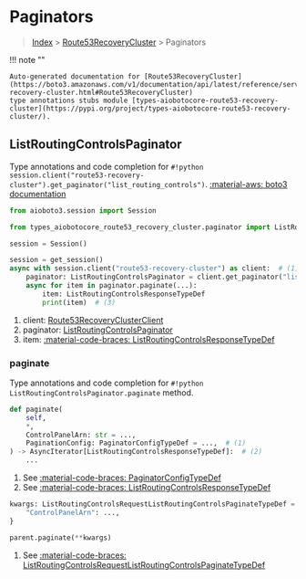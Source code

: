 # Paginators

> [Index](../README.md) > [Route53RecoveryCluster](./README.md) > Paginators

!!! note ""

    Auto-generated documentation for [Route53RecoveryCluster](https://boto3.amazonaws.com/v1/documentation/api/latest/reference/services/route53-recovery-cluster.html#Route53RecoveryCluster)
    type annotations stubs module [types-aiobotocore-route53-recovery-cluster](https://pypi.org/project/types-aiobotocore-route53-recovery-cluster/).

## ListRoutingControlsPaginator

Type annotations and code completion for `#!python session.client("route53-recovery-cluster").get_paginator("list_routing_controls")`.
[:material-aws: boto3 documentation](https://boto3.amazonaws.com/v1/documentation/api/latest/reference/services/route53-recovery-cluster.html#Route53RecoveryCluster.Paginator.ListRoutingControls)

```python title="Usage example"
from aioboto3.session import Session

from types_aiobotocore_route53_recovery_cluster.paginator import ListRoutingControlsPaginator

session = Session()

session = get_session()
async with session.client("route53-recovery-cluster") as client:  # (1)
    paginator: ListRoutingControlsPaginator = client.get_paginator("list_routing_controls")  # (2)
    async for item in paginator.paginate(...):
        item: ListRoutingControlsResponseTypeDef
        print(item)  # (3)
```

1. client: [Route53RecoveryClusterClient](./client.md)
2. paginator: [ListRoutingControlsPaginator](./paginators.md#listroutingcontrolspaginator)
3. item: [:material-code-braces: ListRoutingControlsResponseTypeDef](./type_defs.md#listroutingcontrolsresponsetypedef) 


### paginate

Type annotations and code completion for `#!python ListRoutingControlsPaginator.paginate` method.

```python title="Method definition"
def paginate(
    self,
    *,
    ControlPanelArn: str = ...,
    PaginationConfig: PaginatorConfigTypeDef = ...,  # (1)
) -> AsyncIterator[ListRoutingControlsResponseTypeDef]:  # (2)
    ...
```

1. See [:material-code-braces: PaginatorConfigTypeDef](./type_defs.md#paginatorconfigtypedef) 
2. See [:material-code-braces: ListRoutingControlsResponseTypeDef](./type_defs.md#listroutingcontrolsresponsetypedef) 


```python title="Usage example with kwargs"
kwargs: ListRoutingControlsRequestListRoutingControlsPaginateTypeDef = {  # (1)
    "ControlPanelArn": ...,
}

parent.paginate(**kwargs)
```

1. See [:material-code-braces: ListRoutingControlsRequestListRoutingControlsPaginateTypeDef](./type_defs.md#listroutingcontrolsrequestlistroutingcontrolspaginatetypedef) 
